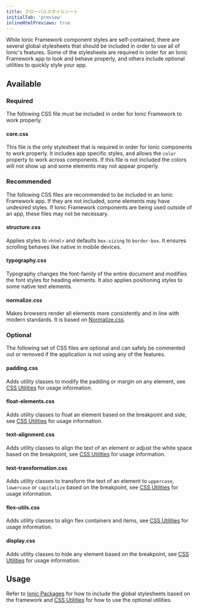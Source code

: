 ```yaml
---
title: グローバルスタイルシート
initialTab: 'preview'
inlineHtmlPreviews: true
---
```


<head>
  <title>Global Stylesheet: Styled CSS Component Options for Ionic Apps</title>
  <meta
    name="description"
    content="While Ionic component styles are self-contained, there are several global stylesheets and CSS options to include to utilize all features. Read to learn more."
  />
</head>

While Ionic Framework component styles are self-contained, there are several global stylesheets that should be included in order to use all of Ionic's features. Some of the stylesheets are required in order for an Ionic Framework app to look and behave properly, and others include optional utilities to quickly style your app.

## Available

### Required

The following CSS file must be included in order for Ionic Framework to work properly.

#### core.css

This file is the only stylesheet that is required in order for Ionic components to work properly. It includes app specific styles, and allows the `color` property to work across components. If this file is not included the colors will not show up and some elements may not appear properly.

### Recommended

The following CSS files are recommended to be included in an Ionic Framework app. If they are not included, some elements may have undesired styles. If Ionic Framework components are being used outside of an app, these files may not be necessary.

#### structure.css

Applies styles to `<html>` and defaults `box-sizing` to `border-box`. It ensures scrolling behaves like native in mobile devices.

#### typography.css

Typography changes the font-family of the entire document and modifies the font styles for heading elements. It also applies positioning styles to some native text elements.

#### normalize.css

Makes browsers render all elements more consistently and in line with modern standards. It is based on [Normalize.css](https://necolas.github.io/normalize.css/).

### Optional

The following set of CSS files are optional and can safely be commented out or removed if the application is not using any of the features.

#### padding.css

Adds utility classes to modify the padding or margin on any element, see [CSS Utilities](css-utilities.md#content-space) for usage information.

#### float-elements.css

Adds utility classes to float an element based on the breakpoint and side, see [CSS Utilities](css-utilities.md#element-placement) for usage information.

#### text-alignment.css

Adds utility classes to align the text of an element or adjust the white space based on the breakpoint, see [CSS Utilities](css-utilities.md#text-alignment) for usage information.

#### text-transformation.css

Adds utility classes to transform the text of an element to `uppercase`, `lowercase` or `capitalize` based on the breakpoint, see [CSS Utilities](css-utilities.md#text-transformation) for usage information.

#### flex-utils.css

Adds utility classes to align flex containers and items, see [CSS Utilities](css-utilities.md#flex-properties) for usage information.

#### display.css

Adds utility classes to hide any element based on the breakpoint, see [CSS Utilities](css-utilities.md#element-display) for usage information.

## Usage

Refer to [Ionic Packages](../intro/cdn.md) for how to include the global stylesheets based on the framework and [CSS Utilities](css-utilities.md) for how to use the optional utilities.
